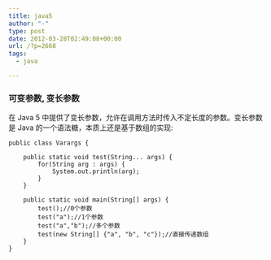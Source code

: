 ```yaml
---
title: java5
author: "-"
type: post
date: 2012-03-28T02:49:08+00:00
url: /?p=2668
tags:
  - java

---
```


### 可变参数, 变长参数

在 Java 5 中提供了变长参数，允许在调用方法时传入不定长度的参数。变长参数是 Java 的一个语法糖，本质上还是基于数组的实现: 

    public class Varargs {

        public static void test(String... args) {
            for(String arg : args) {
                System.out.println(arg);
            }
        }

        public static void main(String[] args) {
            test();//0个参数
            test("a");//1个参数
            test("a","b");//多个参数
            test(new String[] {"a", "b", "c"});//直接传递数组
        }
    }

